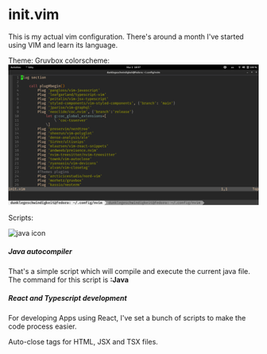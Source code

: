 # init.vim
This is my actual vim configuration. There's around a month I've started using VIM and learn its language. 

Theme:
Gruvbox colorscheme:
<img
    alt="gruvbox print"
    src="./gruvboxprint.png"
/>

Scripts:

<img
    alt="java icon"
    src="https://www.svgrepo.com/show/184143/java.svg"
/>
<h5>Java autocompiler</h5>
That's a simple script which will compile and execute the current java file. 
The command for this script is <strong>:Java</strong>

<h5>React and Typescript development</h5>
<p>For developing Apps using React, I've set a bunch of scripts to make the code process easier.</p>
<p>Auto-close tags for HTML, JSX and TSX files.</p>
